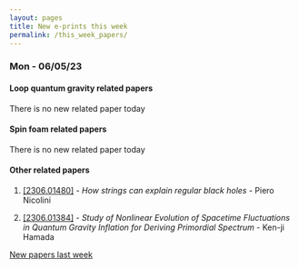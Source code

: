 ```yaml
---
layout: pages
title: New e-prints this week
permalink: /this_week_papers/
---
```




### Mon - 06/05/23

#### Loop quantum gravity related papers

There is no new related paper today 

#### Spin foam related papers

There is no new related paper today 



#### Other related papers

1. [[2306.01480]](https://arxiv.org/abs/2306.01480) - *How strings can explain regular black holes* - Piero Nicolini

1. [[2306.01384]](https://arxiv.org/abs/2306.01384) - *Study of Nonlinear Evolution of Spacetime Fluctuations in Quantum  Gravity Inflation for Deriving Primordial Spectrum* - Ken-ji Hamada






[New papers last week]({{site.url}}/archived/weekly/pre-prints/2023/06/05/archived_weekly_papers.html)